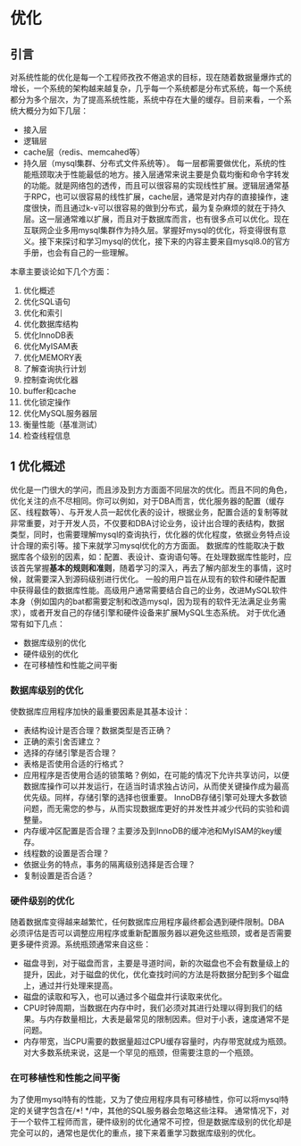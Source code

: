 # 优化
## 引言
对系统性能的优化是每一个工程师孜孜不倦追求的目标，现在随着数据量爆炸式的增长，一个系统的架构越来越复杂，几乎每一个系统都是分布式系统，每一个系统都分为多个层次，为了提高系统性能，系统中存在大量的缓存。目前来看，一个系统大概分为如下几层：
 - 接入层
 - 逻辑层
 - cache层（redis、memcahed等）
 - 持久层（mysql集群、分布式文件系统等）。
每一层都需要做优化，系统的性能瓶颈取决于性能最低的地方。接入层通常来说主要是负载均衡和命令字转发的功能。就是网络包的透传，而且可以很容易的实现线性扩展。逻辑层通常基于RPC，也可以很容易的线性扩展，cache层，通常是对内存的直接操作，速度很快，而且通过k-v可以很容易的做到分布式，最为复杂麻烦的就在于持久层。这一层通常难以扩展，而且对于数据库而言，也有很多点可以优化。现在互联网企业多用mysql集群作为持久层。掌握好mysql的优化，将变得很有意义。接下来探讨和学习mysql的优化，接下来的内容主要来自mysql8.0的官方手册，也会有自己的一些理解。   

本章主要谈论如下几个方面：  
1. 优化概述  
2. 优化SQL语句
3. 优化和索引
4. 优化数据库结构
5. 优化InnoDB表
6. 优化MyISAM表
7. 优化MEMORY表
8. 了解查询执行计划
9. 控制查询优化器
10. buffer和cache
11. 优化锁定操作
12. 优化MySQL服务器层
13. 衡量性能（基准测试）
14. 检查线程信息

 ## 1 优化概述
 优化是一门很大的学问，而且涉及到方方面面不同层次的优化。而且不同的角色，优化关注的点不尽相同。你可以例如，对于DBA而言，优化服务器的配置（缓存区、线程数等）、与开发人员一起优化表的设计，根据业务，配置合适的复制等就非常重要，对于开发人员，不仅要和DBA讨论业务，设计出合理的表结构，数据类型，同时，也需要理解mysql的查询执行，优化器的优化程度，依据业务特点设计合理的索引等。接下来就学习mysql优化的方方面面。
数据库的性能取决于数据库各个级别的因素，如：配置、表设计、查询语句等。在处理数据库性能时，应该首先掌握**基本的规则和准则**，随着学习的深入，再去了解内部发生的事情，这时候，就需要深入到源码级别进行优化。
一般的用户旨在从现有的软件和硬件配置中获得最佳的数据库性能。高级用户通常需要结合自己的业务，改进MySQL软件本身（例如国内的bat都需要定制和改造mysql，因为现有的软件无法满足业务需求），或者开发自己的存储引擎和硬件设备来扩展MySQL生态系统。
对于优化通常有如下几点：
 - 数据库级别的优化
 - 硬件级别的优化
 - 在可移植性和性能之间平衡
### 数据库级别的优化
使数据库应用程序加快的最重要因素是其基本设计：
 - 表结构设计是否合理？数据类型是否正确？
 - 正确的索引舍否建立？
 - 选择的存储引擎是否合理？
 - 表格是否使用合适的行格式？
 - 应用程序是否使用合适的锁策略？例如，在可能的情况下允许共享访问，以便数据库操作可以并发运行，在适当时请求独占访问，从而使关键操作成为最高优先级。同样，存储引擎的选择也很重要。 InnoDB存储引擎可处理大多数锁问题，而无需您的参与，从而实现数据库更好的并发性并减少代码的实验和调整量。
 - 内存缓冲区配置是否合理？主要涉及到InnoDB的缓冲池和MyISAM的key缓存。
 - 线程数的设置是否合理？
 - 依据业务的特点，事务的隔离级别选择是否合理？
 - 复制设置是否合适？

### 硬件级别的优化
随着数据库变得越来越繁忙，任何数据库应用程序最终都会遇到硬件限制。DBA必须评估是否可以调整应用程序或重新配置服务器以避免这些瓶颈，或者是否需要更多硬件资源。系统瓶颈通常来自这些：
 - 磁盘寻到，对于磁盘而言，主要是寻道时间，新的次磁盘也不会有数量级上的提升，因此，对于磁盘的优化，优化查找时间的方法是将数据分配到多个磁盘上，通过并行处理来提高。
 - 磁盘的读取和写入，也可以通过多个磁盘并行读取来优化。
 - CPU时钟周期，当数据在内存中时，我们必须对其进行处理以得到我们的结果。与内存数量相比，大表是最常见的限制因素。但对于小表，速度通常不是问题。
 - 内存带宽，当CPU需要的数据量超过CPU缓存容量时，内存带宽就成为瓶颈。对大多数系统来说，这是一个罕见的瓶颈，但需要注意的一个瓶颈。

 ### 在可移植性和性能之间平衡
为了使用mysql特有的性能，又为了使应用程序具有可移植性，你可以将mysql特定的关键字包含在/*! */中，其他的SQL服务器会忽略这些注释。
通常情况下，对于一个软件工程师而言，硬件级别的优化通常不可控，但是数据库级别的优化却是完全可以的，通常也是优化的重点，接下来着重学习数据库级别的优化。

